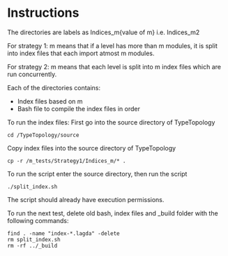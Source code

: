 # Instructions

The directories are labels as Indices_m{value of m} i.e. Indices_m2

For strategy 1:
m means that if a level has more than m modules, it is split into index files that
each import atmost m modules.

For strategy 2:
m means that each level is split into m index files which are run concurrently.

Each of the directories contains:
 - Index files based on m
 - Bash file to compile the index files in order

To run the index files:
First go into the source directory of TypeTopology
```
cd /TypeTopology/source
```
Copy index files into the source directory of TypeTopology
```
cp -r /m_tests/Strategy1/Indices_m/* .
```
To run the script enter the source directory, then run the script
```
./split_index.sh
```
The script should already have execution permissions.

To run the next test, delete old bash, index files and _build folder with the
following commands:
```
find . -name "index-*.lagda" -delete
rm split_index.sh
rm -rf ../_build
```
